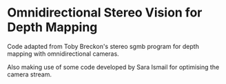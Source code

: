 # Omnidirectional Stereo Vision for Depth Mapping

Code adapted from Toby Breckon's stereo sgmb program for depth mapping with omnidirectional cameras.

Also making use of some code developed by Sara Ismail for optimising the camera stream.

